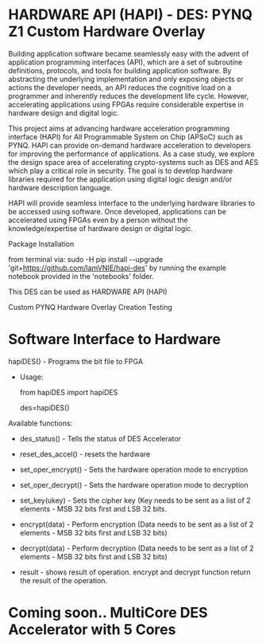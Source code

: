 # HARDWARE API (HAPI) - DES: PYNQ Z1 Custom Hardware Overlay

Building application software became seamlessly easy with the advent of application programming interfaces (API), which are a set of subroutine definitions, protocols, and tools for building application software. By abstracting the underlying implementation and only exposing objects or actions the developer needs, an API reduces the cognitive load on a programmer and inherently reduces the development life cycle. However, accelerating applications using FPGAs require considerable expertise in hardware design and digital logic.

This project aims at advancing hardware acceleration programming interface (HAPI) for All Programmable System on Chip (APSoC) such as PYNQ. HAPI can provide on-demand hardware acceleration to developers for improving the performance of applications. As a case study, we explore the design space area of accelerating crypto-systems such as DES and AES which play a critical role in security. The goal is to develop hardware libraries required for the application using digital logic design and/or hardware description language.

HAPI will provide seamless interface to the underlying hardware libraries to be accessed using software. Once developed, applications can be accelerated using FPGAs even by a person without the knowledge/expertise of hardware design or digital logic. 

Package Installation

from terminal via: sudo -H pip install --upgrade 'git+https://github.com/IamVNIE/hapi-des'
by running the example notebook provided in the 'notebooks' folder.

This DES can be used as HARDWARE API (HAPI)

Custom PYNQ Hardware Overlay Creation Testing  

# Software Interface to Hardware

hapiDES() - Programs the bit file to FPGA
 - Usage: 
 
	from hapiDES import hapiDES
	
	des=hapiDES()

Available functions:

 - des_status() - Tells the status of DES Accelerator

 - reset_des_accel() - resets the hardware

 - set_oper_encrypt() - Sets the hardware operation mode to encryption

 - set_oper_decrypt() - Sets the hardware operation mode to decryption

 - set_key(ukey) - Sets the cipher key (Key needs to be sent as a list of 2 elements - MSB 32 bits first and LSB 32 bits.

 - encrypt(data) - Perform encryption (Data needs to be sent as a list of 2 elements - MSB 32 bits first and LSB 32 bits)

 - decrypt(data) - Perform decryption (Data needs to be sent as a list of 2 elements - MSB 32 bits first and LSB 32 bits)

 - result - shows result of operation. encrypt and decrypt function return the result of the operation.
 
# Coming soon.. MultiCore DES Accelerator with 5 Cores  
